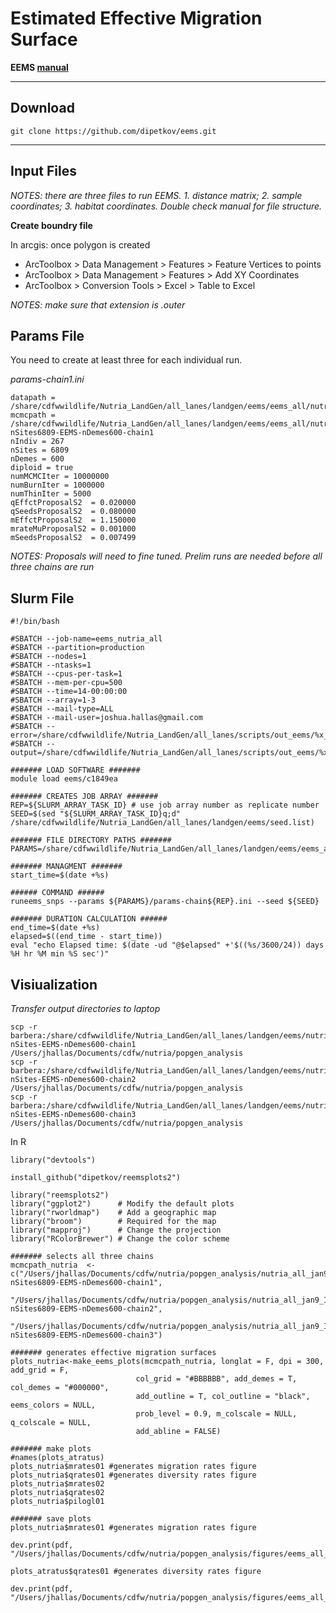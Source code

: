 # Estimated Effective Migration Surface
**EEMS [manual](https://github.com/dipetkov/eems)**
___

## Download
```
git clone https://github.com/dipetkov/eems.git
```

___

## Input Files
*NOTES: there are three files to run EEMS. 1. distance matrix; 2. sample coordinates; 3. habitat coordinates.  Double check manual for file structure.*

**Create boundry file**

In arcgis: once polygon is created
+ ArcToolbox > Data Management > Features > Feature Vertices to points 
+ ArcToolbox > Data Management > Features > Add XY Coordinates
+ ArcToolbox > Conversion Tools > Excel > Table to Excel

*NOTES: make sure that extension is .outer*

## Params File
You need to create at least three for each individual run.

*params-chain1.ini*
```
datapath = /share/cdfwwildlife/Nutria_LandGen/all_lanes/landgen/eems/eems_all/nutria_all
mcmcpath = /share/cdfwwildlife/Nutria_LandGen/all_lanes/landgen/eems/eems_all/nutria_all_jan9_Indiv267-nSites6809-EEMS-nDemes600-chain1
nIndiv = 267
nSites = 6809
nDemes = 600
diploid = true
numMCMCIter = 10000000
numBurnIter = 1000000
numThinIter = 5000
qEffctProposalS2  = 0.020000
qSeedsProposalS2  = 0.080000
mEffctProposalS2  = 1.150000
mrateMuProposalS2 = 0.001000
mSeedsProposalS2  = 0.007499
```

*NOTES: Proposals will need to fine tuned.  Prelim runs are needed before all three chains are run*

## Slurm File

```
#!/bin/bash

#SBATCH --job-name=eems_nutria_all
#SBATCH --partition=production
#SBATCH --nodes=1
#SBATCH --ntasks=1
#SBATCH --cpus-per-task=1
#SBATCH --mem-per-cpu=500
#SBATCH --time=14-00:00:00
#SBATCH --array=1-3
#SBATCH --mail-type=ALL
#SBATCH --mail-user=joshua.hallas@gmail.com
#SBATCH --error=/share/cdfwwildlife/Nutria_LandGen/all_lanes/scripts/out_eems/%x_%A_%a.err
#SBATCH --output=/share/cdfwwildlife/Nutria_LandGen/all_lanes/scripts/out_eems/%x_%A_%a.out

####### LOAD SOFTWARE #######
module load eems/c1849ea

####### CREATES JOB ARRAY #######
REP=${SLURM_ARRAY_TASK_ID} # use job array number as replicate number
SEED=$(sed "${SLURM_ARRAY_TASK_ID}q;d" /share/cdfwwildlife/Nutria_LandGen/all_lanes/landgen/eems/seed.list)

####### FILE DIRECTORY PATHS #######
PARAMS=/share/cdfwwildlife/Nutria_LandGen/all_lanes/landgen/eems/eems_all

####### MANAGMENT #######
start_time=$(date +%s)

###### COMMAND ######
runeems_snps --params ${PARAMS}/params-chain${REP}.ini --seed ${SEED}

####### DURATION CALCULATION ######
end_time=$(date +%s)
elapsed=$((end_time - start_time))
eval "echo Elapsed time: $(date -ud "@$elapsed" +'$((%s/3600/24)) days %H hr %M min %S sec')"
```
## Visiualization

*Transfer output directories to laptop*
```
scp -r barbera:/share/cdfwwildlife/Nutria_LandGen/all_lanes/landgen/eems/nutria_nov27_Indiv84-nSites-EEMS-nDemes600-chain1 /Users/jhallas/Documents/cdfw/nutria/popgen_analysis 
scp -r barbera:/share/cdfwwildlife/Nutria_LandGen/all_lanes/landgen/eems/nutria_nov27_Indiv84-nSites-EEMS-nDemes600-chain2 /Users/jhallas/Documents/cdfw/nutria/popgen_analysis 
scp -r barbera:/share/cdfwwildlife/Nutria_LandGen/all_lanes/landgen/eems/nutria_nov27_Indiv84-nSites-EEMS-nDemes600-chain3 /Users/jhallas/Documents/cdfw/nutria/popgen_analysis 
```

In R
```
library("devtools")

install_github("dipetkov/reemsplots2")

library("reemsplots2")
library("ggplot2")      # Modify the default plots
library("rworldmap")    # Add a geographic map
library("broom")        # Required for the map
library("mapproj")      # Change the projection
library("RColorBrewer") # Change the color scheme

####### selects all three chains
mcmcpath_nutria  <- c("/Users/jhallas/Documents/cdfw/nutria/popgen_analysis/nutria_all_jan9_Indiv267-nSites6809-EEMS-nDemes600-chain1",
                      "/Users/jhallas/Documents/cdfw/nutria/popgen_analysis/nutria_all_jan9_Indiv267-nSites6809-EEMS-nDemes600-chain2",
                      "/Users/jhallas/Documents/cdfw/nutria/popgen_analysis/nutria_all_jan9_Indiv267-nSites6809-EEMS-nDemes600-chain3")

####### generates effective migration surfaces
plots_nutria<-make_eems_plots(mcmcpath_nutria, longlat = F, dpi = 300, add_grid = F,
                            col_grid = "#BBBBBB", add_demes = T, col_demes = "#000000",
                            add_outline = T, col_outline = "black", eems_colors = NULL,
                            prob_level = 0.9, m_colscale = NULL, q_colscale = NULL,
                            add_abline = FALSE)

####### make plots
#names(plots_atratus)
plots_nutria$mrates01 #generates migration rates figure
plots_nutria$qrates01 #generates diversity rates figure
plots_nutria$mrates02
plots_nutria$qrates02
plots_nutria$pilogl01

####### save plots
plots_nutria$mrates01 #generates migration rates figure

dev.print(pdf, "/Users/jhallas/Documents/cdfw/nutria/popgen_analysis/figures/eems_all_jan9_m.pdf")

plots_atratus$qrates01 #generates diversity rates figure

dev.print(pdf, "/Users/jhallas/Documents/cdfw/nutria/popgen_analysis/figures/eems_all_jan1_q.pdf")
```
